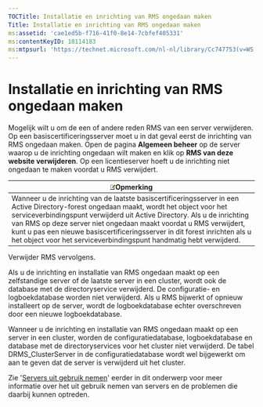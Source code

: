 ```yaml
---
TOCTitle: Installatie en inrichting van RMS ongedaan maken
Title: Installatie en inrichting van RMS ongedaan maken
ms:assetid: 'cae1ed5b-f716-41f0-8e14-7cbfef405331'
ms:contentKeyID: 18114183
ms:mtpsurl: 'https://technet.microsoft.com/nl-nl/library/Cc747753(v=WS.10)'
---
```


Installatie en inrichting van RMS ongedaan maken
================================================

Mogelijk wilt u om de een of andere reden RMS van een server verwijderen. Op een basiscertificeringsserver moet u in dat geval eerst de inrichting van RMS ongedaan maken. Open de pagina **Algemeen beheer** op de server waarop u de inrichting ongedaan wilt maken en klik op **RMS van deze website verwijderen**. Op een licentieserver hoeft u de inrichting niet ongedaan te maken voordat u RMS verwijdert.

| ![](/security-updates/images/Cc747753.note(WS.10).gif)Opmerking                                                                                                                                                                                                                                                                                                                                                                     |
|------------------------------------------------------------------------------------------------------------------------------------------------------------------------------------------------------------------------------------------------------------------------------------------------------------------------------------------------------------------------------------------------------------------------------------------------|
| Wanneer u de inrichting van de laatste basiscertificeringsserver in een Active Directory-forest ongedaan maakt, wordt het object voor het serviceverbindingspunt verwijderd uit Active Directory. Als u de inrichting van RMS op deze server niet ongedaan maakt voordat u RMS verwijdert, kunt u pas een nieuwe basiscertificeringsserver in dit forest inrichten als u het object voor het serviceverbindingspunt handmatig hebt verwijderd. |

Verwijder RMS vervolgens.

Als u de inrichting en installatie van RMS ongedaan maakt op een zelfstandige server of de laatste server in een cluster, wordt ook de database met de directoryservice verwijderd. De configuratie- en logboekdatabase worden niet verwijderd. Als u RMS bijwerkt of opnieuw installeert op de server, wordt de logboekdatabase echter overschreven door een nieuwe logboekdatabase.

Wanneer u de inrichting en installatie van RMS ongedaan maakt op een server in een cluster, worden de configuratiedatabase, logboekdatabase en database met de directoryservices voor het cluster niet verwijderd. De tabel DRMS\_ClusterServer in de configuratiedatabase wordt wel bijgewerkt om aan te geven dat de server is verwijderd uit het cluster.

Zie '[Servers uit gebruik nemen](https://technet.microsoft.com/52005e2e-9563-4ba0-906c-3cc76f9c378f)' eerder in dit onderwerp voor meer informatie over het uit gebruik nemen van servers en de problemen die daarbij kunnen optreden.
